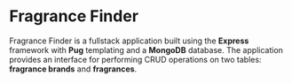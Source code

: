 # Fragrance Finder

Fragrance Finder is a fullstack application built using the **Express** framework with **Pug** templating and a **MongoDB** database. The application provides an interface for performing CRUD operations on two tables: **fragrance brands** and **fragrances**.

